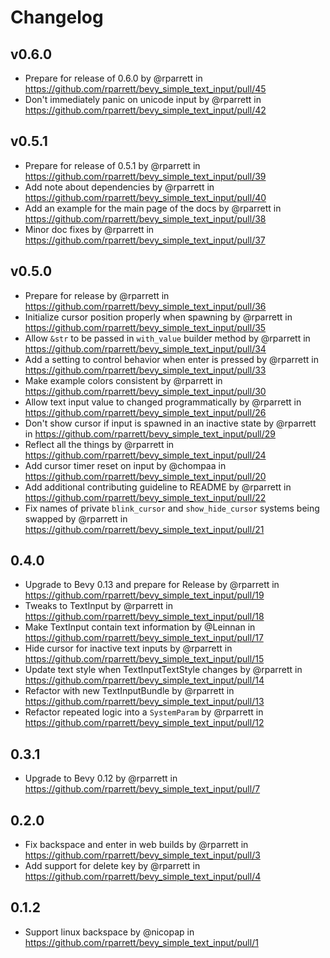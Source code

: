 # Changelog

## v0.6.0

* Prepare for release of 0.6.0 by @rparrett in <https://github.com/rparrett/bevy_simple_text_input/pull/45>
* Don't immediately panic on unicode input by @rparrett in <https://github.com/rparrett/bevy_simple_text_input/pull/42>

## v0.5.1

* Prepare for release of 0.5.1 by @rparrett in <https://github.com/rparrett/bevy_simple_text_input/pull/39>
* Add note about dependencies by @rparrett in <https://github.com/rparrett/bevy_simple_text_input/pull/40>
* Add an example for the main page of the docs by @rparrett in <https://github.com/rparrett/bevy_simple_text_input/pull/38>
* Minor doc fixes by @rparrett in <https://github.com/rparrett/bevy_simple_text_input/pull/37>

## v0.5.0

* Prepare for release by @rparrett in <https://github.com/rparrett/bevy_simple_text_input/pull/36>
* Initialize cursor position properly when spawning by @rparrett in <https://github.com/rparrett/bevy_simple_text_input/pull/35>
* Allow `&str` to be passed in `with_value` builder method by @rparrett in <https://github.com/rparrett/bevy_simple_text_input/pull/34>
* Add a setting to control behavior when enter is pressed by @rparrett in <https://github.com/rparrett/bevy_simple_text_input/pull/33>
* Make example colors consistent by @rparrett in <https://github.com/rparrett/bevy_simple_text_input/pull/30>
* Allow text input value to changed programmatically by @rparrett in <https://github.com/rparrett/bevy_simple_text_input/pull/26>
* Don't show cursor if input is spawned in an inactive state by @rparrett in <https://github.com/rparrett/bevy_simple_text_input/pull/29>
* Reflect all the things by @rparrett in <https://github.com/rparrett/bevy_simple_text_input/pull/24>
* Add cursor timer reset on input by @chompaa in <https://github.com/rparrett/bevy_simple_text_input/pull/20>
* Add additional contributing guideline to README by @rparrett in <https://github.com/rparrett/bevy_simple_text_input/pull/22>
* Fix names of private `blink_cursor` and `show_hide_cursor` systems being swapped by @rparrett in <https://github.com/rparrett/bevy_simple_text_input/pull/21>

## 0.4.0

* Upgrade to Bevy 0.13 and prepare for Release by @rparrett in <https://github.com/rparrett/bevy_simple_text_input/pull/19>
* Tweaks to TextInput by @rparrett in <https://github.com/rparrett/bevy_simple_text_input/pull/18>
* Make TextInput contain text information by @Leinnan in <https://github.com/rparrett/bevy_simple_text_input/pull/17>
* Hide cursor for inactive text inputs by @rparrett in <https://github.com/rparrett/bevy_simple_text_input/pull/15>
* Update text style when TextInputTextStyle changes by @rparrett in <https://github.com/rparrett/bevy_simple_text_input/pull/14>
* Refactor with new TextInputBundle by @rparrett in <https://github.com/rparrett/bevy_simple_text_input/pull/13>
* Refactor repeated logic into a `SystemParam` by @rparrett in <https://github.com/rparrett/bevy_simple_text_input/pull/12>

## 0.3.1

* Upgrade to Bevy 0.12 by @rparrett in <https://github.com/rparrett/bevy_simple_text_input/pull/7>

## 0.2.0

* Fix backspace and enter in web builds by @rparrett in <https://github.com/rparrett/bevy_simple_text_input/pull/3>
* Add support for delete key by @rparrett in <https://github.com/rparrett/bevy_simple_text_input/pull/4>

## 0.1.2

* Support linux backspace by @nicopap in <https://github.com/rparrett/bevy_simple_text_input/pull/1>
